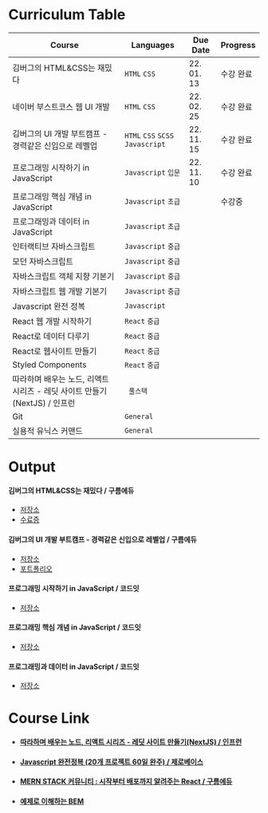 # Curriculum Table

| Course |  Languages | Due Date | Progress | 
| ------------- | ------------- | ------------- | ------------- |
| 김버그의 HTML&CSS는 재밌다 | `HTML` `CSS` | 22. 01. 13 | 수강 완료 |
| 네이버 부스트코스 웹 UI 개발 | `HTML` `CSS` | 22. 02. 25 |  수강 완료 |
| 김버그의 UI 개발 부트캠프 - 경력같은 신입으로 레벨업 | `HTML` `CSS` `SCSS` `Javascript` |22. 11. 15 | 수강 완료 |
| 프로그래밍 시작하기 in JavaScript | `Javascript` `입문` | 22. 11. 10 | 수강 완료 |
| 프로그래밍 핵심 개념 in JavaScript | `Javascript` `초급` | | 수강중 |
| 프로그래밍과 데이터 in JavaScript | `Javascript` `초급` | |
| 인터랙티브 자바스크립트 | `Javascript` `중급` | | |
| 모던 자바스크립트 | `Javascript` `중급` | | |
| 자바스크립트 객체 지향 기본기 | `Javascript` `중급` | |
| 자바스크립트 웹 개발 기본기 | `Javascript` `중급` | |
| Javascript 완전 정복 | `Javascript` |  |
| React 웹 개발 시작하기 | `React` `중급` | |
| React로 데이터 다루기 | `React` `중급` | |
| React로 웹사이트 만들기 | `React` `중급` | |
| Styled Components | `React` `중급` | |
|  따라하며 배우는 노드, 리액트 시리즈 - 레딧 사이트 만들기(NextJS) / 인프런 |` 풀스택` |  |
| Git | `General` |  |
| 실용적 유닉스 커맨드 | `General` |  |

# Output

#### 김버그의 HTML&CSS는 재밌다 / 구름에듀
- [저장소](https://github.com/ynmkim/markup-practice) 
- [수료증](https://edu.goorm.io/cert/tCmfQqRSCb)

#### 김버그의 UI 개발 부트캠프 - 경력같은 신입으로 레벨업 / 구름에듀
- [저장소](https://github.com/ynmkim/tomorrow-house) 
- [포트폴리오](https://ynmkim.github.io/tomorrow-house)

####  프로그래밍 시작하기 in JavaScript / 코드잇
- [저장소](https://github.com/ynmkim/javascript-study)

####  프로그래밍 핵심 개념 in JavaScript / 코드잇
- [저장소](https://github.com/ynmkim/javascript-study)

####  프로그래밍과 데이터 in JavaScript  / 코드잇
- [저장소](https://github.com/ynmkim/javascript-study)


# Course Link

- #### [따라하며 배우는 노드, 리액트 시리즈 - 레딧 사이트 만들기(NextJS) / 인프런](https://www.inflearn.com/course/%EB%94%B0%EB%9D%BC%ED%95%98%EB%8A%94-%EB%A0%88%EB%94%A7#reviews)

- #### [Javascript 완전정복 (20개 프로젝트 60일 완주) / 제로베이스](https://zero-base.co.kr/event/JS_challenge) 

- ####  [MERN STACK 커뮤니티 : 시작부터 배포까지 알려주는 React / 구름에듀](https://edu.goorm.io/lecture/29977/mern-stack-%EC%BB%A4%EB%AE%A4%EB%8B%88%ED%8B%B0-%EC%8B%9C%EC%9E%91%EB%B6%80%ED%84%B0-%EB%B0%B0%ED%8F%AC%EA%B9%8C%EC%A7%80-%EC%95%8C%EB%A0%A4%EC%A3%BC%EB%8A%94-react) 

- #### [ 예제로 이해하는 BEM](https://naradesign.github.io/bem-by-example.html) 
